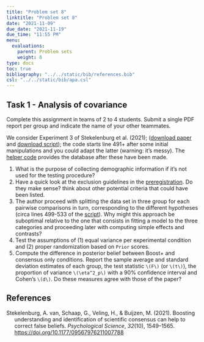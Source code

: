 ```yaml
---
title: "Problem set 8"
linktitle: "Problem set 8"
date: "2021-11-09"
due_date: "2021-11-19"
due_time: "11:55 PM"
menu:
  evaluations:
    parent: Problem sets
    weight: 8
type: docs
toc: true
bibliography: "../../static/bib/references.bib"
csl: "../../static/bib/apa.csl"
---
```


## Task 1 - Analysis of covariance

Complete this assignment in teams of 2 to 4 students. Submit a single PDF report per group and indicate the name of your other teammates.

We consider Experiment 3 of Stekelenburg et al. (2021); ([download paper](https://doi.org/10.1177/09567976211007788) and [download script](https://osf.io/4yatk/download)); the code starts line 491+ after some initial manipulations and you could adapt the latter (warning: it’s messy). The [helper code](/evaluations/08-problem-set.R) provides the database after these have been made.

1.  What is the purpose of collecting demographic information if it’s not used for the testing procedure?
2.  Have a quick look at the exclusion guidelines in the [preregistration](https://osf.io/4w9tq). Do they make sense? think about other potential criteria that could have been listed.
3.  The author proceed with splitting the data set in three group for each pairwise comparisons in turn, corresponding to the different hypotheses (circa lines 499-533 of the [script](https://osf.io/4yatk/download)). Why might this approach be suboptimal relative to the one that consists in fitting a model to the three categories and proceeding later with computing simple effects and contrasts?
4.  Test the assumptions of (1) equal variance per experimental condition and (2) proper randomization based on `Prior` scores.
5.  Compute the difference in posterior belief between Boost+ and consensus only conditions. Report the sample average and standard deviation estimates of each group, the test statistic `\(F\)` (or `\(t\)`), the proportion of variance `\(\eta^2_p\)` with a 90% confidence interval and Cohen’s `\(d\)`. Do these measures agree with those of the paper?

## References

<div id="refs" class="references csl-bib-body hanging-indent" line-spacing="2">

<div id="ref-vanStekelenburg:2021" class="csl-entry">

Stekelenburg, A. van, Schaap, G., Veling, H., & Buijzen, M. (2021). Boosting understanding and identification of scientific consensus can help to correct false beliefs. *Psychological Science*, *32*(10), 1549–1565. <https://doi.org/10.1177/09567976211007788>

</div>

</div>
